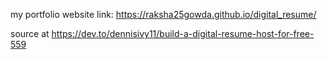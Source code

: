 my portfolio website link:  https://raksha25gowda.github.io/digital_resume/

source at https://dev.to/dennisivy11/build-a-digital-resume-host-for-free-559
